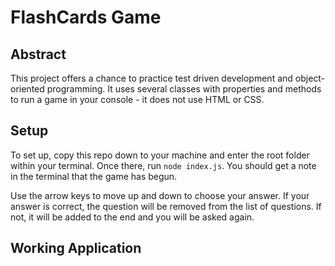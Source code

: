 # FlashCards Game

## Abstract

This project offers a chance to practice test driven development and object-oriented programming.  It uses several classes with properties and methods to run a game in your console - it does not use HTML or CSS.

## Setup

To set up, copy this repo down to your machine and enter the root folder within your terminal.  Once there, run `node index.js`.  You should get a note in the terminal that the game has begun.

Use the arrow keys to move up and down to choose your answer.  If your answer is correct, the question will be removed from the list of questions.  If not, it will be added to the end and you will be asked again.

## Working Application

[demo gif]: https://makeagif.com/i/2HM5z1
